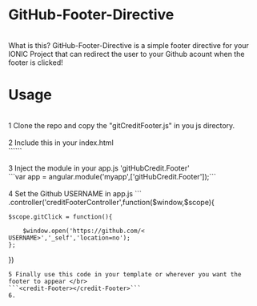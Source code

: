 # GitHub-Footer-Directive
</br>
What is this?
GitHub-Footer-Directive is a simple footer directive for your IONIC Project that can redirect the user to your Github acount when the footer is clicked!

<br>

# Usage
</br>
1 Clone the repo and copy the "gitCreditFooter.js" in you js directory. </br></br>
2 Include this in your index.html </br>
```<script src="js/gitCreditFooter.js"></script>```</br></br>
3 Inject the module in your app.js 'gitHubCredit.Footer'</br>
```var app = angular.module('myapp',['gitHubCredit.Footer']);```</br></br>
4 Set the Github USERNAME in app.js
```
.controller('creditFooterController',function($window,$scope){
    
    $scope.gitClick = function(){   
         
        $window.open('https://github.com/< USERNAME>','_self','location=no');
    };
})

```</br></br>
5 Finally use this code in your template or wherever you want the footer to appear </br>
```<credit-Footer></credit-Footer>```
6. 

